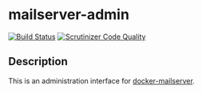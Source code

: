 mailserver-admin
================
[![Build Status](https://travis-ci.org/jeboehm/mailserver-admin.svg?branch=master)](https://travis-ci.org/jeboehm/mailserver-admin)
[![Scrutinizer Code Quality](https://scrutinizer-ci.com/g/jeboehm/mailserver-admin/badges/quality-score.png?b=master)](https://scrutinizer-ci.com/g/jeboehm/mailserver-admin/?branch=master)

Description
-----------
This is an administration interface for [docker-mailserver](https://github.com/jeboehm/docker-mailserver).
